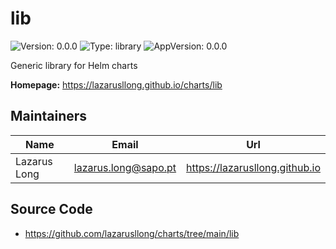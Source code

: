 # lib

![Version: 0.0.0](https://img.shields.io/badge/Version-0.0.0-informational?style=flat-square) ![Type: library](https://img.shields.io/badge/Type-library-informational?style=flat-square) ![AppVersion: 0.0.0](https://img.shields.io/badge/AppVersion-0.0.0-informational?style=flat-square)

Generic library for Helm charts

**Homepage:** <https://lazarusllong.github.io/charts/lib>

## Maintainers

| Name | Email | Url |
| ---- | ------ | --- |
| Lazarus Long | <lazarus.long@sapo.pt> | <https://lazarusllong.github.io> |

## Source Code

* <https://github.com/lazarusllong/charts/tree/main/lib>

